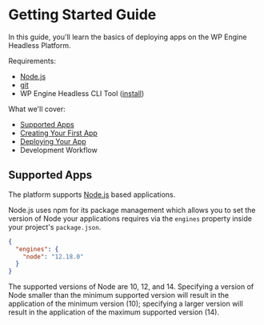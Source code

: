 # Getting Started Guide

In this guide, you'll learn the basics of deploying apps on the WP Engine Headless Platform.

Requirements:

- [Node.js](https://nodejs.org/en/download/)
- [git](https://git-scm.com/downloads)
- WP Engine Headless CLI Tool ([install](../../README.md#installation))

What we'll cover:

- [Supported Apps](#supported-apps)
- [Creating Your First App](./create-app.md)
- [Deploying Your App](./deploy-app.md)
- Development Workflow

## Supported Apps

The platform supports [Node.js](https://nodejs.org/) based applications.

Node.js uses npm for its package management which allows you to set the version of Node your applications requires via the `engines` property inside your project's `package.json`.

```json
{
  "engines": {
    "node": "12.18.0"
  }
}
```

The supported versions of Node are 10, 12, and 14. Specifying a version of Node smaller than the minimum supported version will result in the application of the minimum version (10); specifying a larger version will result in the application of the maximum supported version (14).
